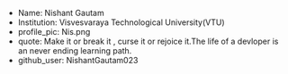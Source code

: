 - Name: Nishant Gautam 
- Institution: Visvesvaraya Technological University(VTU)
- profile_pic: Nis.png 
- quote:  Make it or break it , curse it or rejoice it.The life of a devloper is 
an never ending learning path. 
- github_user: NishantGautam023

